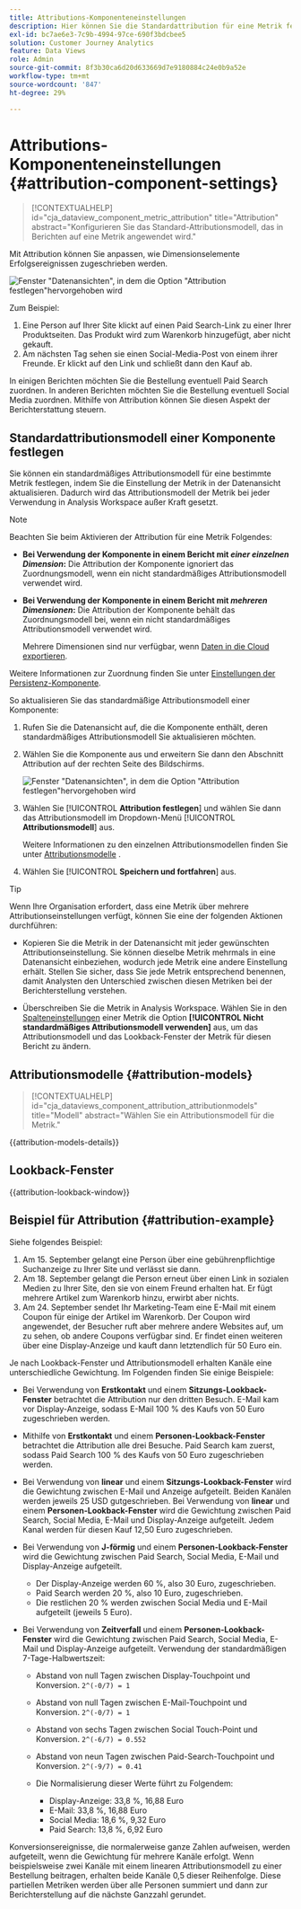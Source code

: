 ```yaml
---
title: Attributions-Komponenteneinstellungen
description: Hier können Sie die Standardattribution für eine Metrik festlegen.
exl-id: bc7ae6e3-7c9b-4994-97ce-690f3bdcbee5
solution: Customer Journey Analytics
feature: Data Views
role: Admin
source-git-commit: 8f3b30ca6d20d633669d7e9180884c24e0b9a52e
workflow-type: tm+mt
source-wordcount: '847'
ht-degree: 29%

---
```


# Attributions-Komponenteneinstellungen {#attribution-component-settings}

<!-- markdownlint-disable MD034 -->

>[!CONTEXTUALHELP]
>id="cja_dataview_component_metric_attribution"
>title="Attribution"
>abstract="Konfigurieren Sie das Standard-Attributionsmodell, das in Berichten auf eine Metrik angewendet wird."

<!-- markdownlint-enable MD034 -->


Mit Attribution können Sie anpassen, wie Dimensionselemente Erfolgsereignissen zugeschrieben werden.

![Fenster &quot;Datenansichten&quot;, in dem die Option &quot;Attribution festlegen&quot;hervorgehoben wird](../assets/attribution-settings.png)

Zum Beispiel:

1. Eine Person auf Ihrer Site klickt auf einen Paid Search-Link zu einer Ihrer Produktseiten. Das Produkt wird zum Warenkorb hinzugefügt, aber nicht gekauft.
2. Am nächsten Tag sehen sie einen Social-Media-Post von einem ihrer Freunde. Er klickt auf den Link und schließt dann den Kauf ab.

In einigen Berichten möchten Sie die Bestellung eventuell Paid Search zuordnen. In anderen Berichten möchten Sie die Bestellung eventuell Social Media zuordnen. Mithilfe von Attribution können Sie diesen Aspekt der Berichterstattung steuern.

## Standardattributionsmodell einer Komponente festlegen

Sie können ein standardmäßiges Attributionsmodell für eine bestimmte Metrik festlegen, indem Sie die Einstellung der Metrik in der Datenansicht aktualisieren. Dadurch wird das Attributionsmodell der Metrik bei jeder Verwendung in Analysis Workspace außer Kraft gesetzt.

>[!NOTE]
>
>Beachten Sie beim Aktivieren der Attribution für eine Metrik Folgendes:
>
>* **Bei Verwendung der Komponente in einem Bericht mit *einer einzelnen Dimension*:** Die Attribution der Komponente ignoriert das Zuordnungsmodell, wenn ein nicht standardmäßiges Attributionsmodell verwendet wird.
>
>* **Bei Verwendung der Komponente in einem Bericht mit *mehreren Dimensionen*:** Die Attribution der Komponente behält das Zuordnungsmodell bei, wenn ein nicht standardmäßiges Attributionsmodell verwendet wird.
>
>   Mehrere Dimensionen sind nur verfügbar, wenn [Daten in die Cloud exportieren](/help/analysis-workspace/export/export-cloud.md).
>
> Weitere Informationen zur Zuordnung finden Sie unter [Einstellungen der Persistenz-Komponente](/help/data-views/component-settings/persistence.md).

So aktualisieren Sie das standardmäßige Attributionsmodell einer Komponente:

1. Rufen Sie die Datenansicht auf, die die Komponente enthält, deren standardmäßiges Attributionsmodell Sie aktualisieren möchten.

1. Wählen Sie die Komponente aus und erweitern Sie dann den Abschnitt Attribution auf der rechten Seite des Bildschirms.

   ![Fenster &quot;Datenansichten&quot;, in dem die Option &quot;Attribution festlegen&quot;hervorgehoben wird](../assets/attribution-settings.png)

1. Wählen Sie [!UICONTROL **Attribution festlegen**] und wählen Sie dann das Attributionsmodell im Dropdown-Menü [!UICONTROL **Attributionsmodell**] aus.

   Weitere Informationen zu den einzelnen Attributionsmodellen finden Sie unter [Attributionsmodelle](#attribution-models) .

1. Wählen Sie [!UICONTROL **Speichern und fortfahren**] aus.

>[!TIP]
>
>Wenn Ihre Organisation erfordert, dass eine Metrik über mehrere Attributionseinstellungen verfügt, können Sie eine der folgenden Aktionen durchführen:
>
> * Kopieren Sie die Metrik in der Datenansicht mit jeder gewünschten Attributionseinstellung. Sie können dieselbe Metrik mehrmals in eine Datenansicht einbeziehen, wodurch jede Metrik eine andere Einstellung erhält. Stellen Sie sicher, dass Sie jede Metrik entsprechend benennen, damit Analysten den Unterschied zwischen diesen Metriken bei der Berichterstellung verstehen.
>
> * Überschreiben Sie die Metrik in Analysis Workspace. Wählen Sie in den [Spalteneinstellungen](/help/analysis-workspace/visualizations/freeform-table/column-row-settings/column-settings.md) einer Metrik die Option **[!UICONTROL Nicht standardmäßiges Attributionsmodell verwenden]** aus, um das Attributionsmodell und das Lookback-Fenster der Metrik für diesen Bericht zu ändern.

## Attributionsmodelle {#attribution-models}

<!-- markdownlint-disable MD034 -->

>[!CONTEXTUALHELP]
>id="cja_dataviews_component_attribution_attributionmodels"
>title="Modell"
>abstract="Wählen Sie ein Attributionsmodell für die Metrik."

<!-- markdownlint-enable MD034 -->

{{attribution-models-details}}


## Lookback-Fenster

{{attribution-lookback-window}}



## Beispiel für Attribution {#attribution-example}

Siehe folgendes Beispiel:

1. Am 15. September gelangt eine Person über eine gebührenpflichtige Suchanzeige zu Ihrer Site und verlässt sie dann.
1. Am 18. September gelangt die Person erneut über einen Link in sozialen Medien zu Ihrer Site, den sie von einem Freund erhalten hat. Er fügt mehrere Artikel zum Warenkorb hinzu, erwirbt aber nichts.
1. Am 24. September sendet Ihr Marketing-Team eine E-Mail mit einem Coupon für einige der Artikel im Warenkorb. Der Coupon wird angewendet, der Besucher ruft aber mehrere andere Websites auf, um zu sehen, ob andere Coupons verfügbar sind. Er findet einen weiteren über eine Display-Anzeige und kauft dann letztendlich für 50 Euro ein.

Je nach Lookback-Fenster und Attributionsmodell erhalten Kanäle eine unterschiedliche Gewichtung. Im Folgenden finden Sie einige Beispiele:

* Bei Verwendung von **Erstkontakt** und einem **Sitzungs-Lookback-Fenster** betrachtet die Attribution nur den dritten Besuch. E-Mail kam vor Display-Anzeige, sodass E-Mail 100 % des Kaufs von 50 Euro zugeschrieben werden.

* Mithilfe von **Erstkontakt** und einem **Personen-Lookback-Fenster** betrachtet die Attribution alle drei Besuche. Paid Search kam zuerst, sodass Paid Search 100 % des Kaufs von 50 Euro zugeschrieben werden.

* Bei Verwendung von **linear** und einem **Sitzungs-Lookback-Fenster** wird die Gewichtung zwischen E-Mail und Anzeige aufgeteilt. Beiden Kanälen werden jeweils 25 USD gutgeschrieben.
Bei Verwendung von **linear** und einem **Personen-Lookback-Fenster** wird die Gewichtung zwischen Paid Search, Social Media, E-Mail und Display-Anzeige aufgeteilt. Jedem Kanal werden für diesen Kauf 12,50 Euro zugeschrieben.

* Bei Verwendung von **J-förmig** und einem **Personen-Lookback-Fenster** wird die Gewichtung zwischen Paid Search, Social Media, E-Mail und Display-Anzeige aufgeteilt.

   * Der Display-Anzeige werden 60 %, also 30 Euro, zugeschrieben.
   * Paid Search werden 20 %, also 10 Euro, zugeschrieben.
   * Die restlichen 20 % werden zwischen Social Media und E-Mail aufgeteilt (jeweils 5 Euro).

* Bei Verwendung von **Zeitverfall** und einem **Personen-Lookback-Fenster** wird die Gewichtung zwischen Paid Search, Social Media, E-Mail und Display-Anzeige aufgeteilt. Verwendung der standardmäßigen 7-Tage-Halbwertszeit:

   * Abstand von null Tagen zwischen Display-Touchpoint und Konversion. `2^(-0/7) = 1`
   * Abstand von null Tagen zwischen E-Mail-Touchpoint und Konversion. `2^(-0/7) = 1`
   * Abstand von sechs Tagen zwischen Social Touch-Point und Konversion. `2^(-6/7) = 0.552`
   * Abstand von neun Tagen zwischen Paid-Search-Touchpoint und Konversion. `2^(-9/7) = 0.41`
   * Die Normalisierung dieser Werte führt zu Folgendem:

      * Display-Anzeige: 33,8 %, 16,88 Euro
      * E-Mail: 33,8 %, 16,88 Euro
      * Social Media: 18,6 %, 9,32 Euro
      * Paid Search: 13,8 %, 6,92 Euro

Konversionsereignisse, die normalerweise ganze Zahlen aufweisen, werden aufgeteilt, wenn die Gewichtung für mehrere Kanäle erfolgt. Wenn beispielsweise zwei Kanäle mit einem linearen Attributionsmodell zu einer Bestellung beitragen, erhalten beide Kanäle 0,5 dieser Reihenfolge. Diese partiellen Metriken werden über alle Personen summiert und dann zur Berichterstellung auf die nächste Ganzzahl gerundet.


